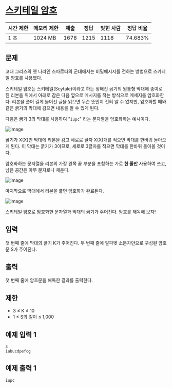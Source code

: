 # [스키테일 암호](https://www.acmicpc.net/problem/23080)

| 시간 제한 | 메모리 제한 | 제출 | 정답 | 맞힌 사람 | 정답 비율 |
| --- | --- | --- | --- | --- | --- |
| 1 초 | 1024 MB | 1678 | 1215 | 1118 | 74.683% |

## 문제

고대 그리스의 옛 나라인 스파르타의 군대에서는 비밀메시지를 전하는 방법으로 스키테일 암호를 사용했다.

스키테일 암호는 스키테일(Scytale)이라고 하는 정해진 굵기의 원통형 막대에 종이로 된 리본을 위에서 아래로 감은 다음 옆으로 메시지를 적는 방식으로 메세지를 암호화한다. 리본을 풀어 길게 늘어선 글을 읽으면 무슨 뜻인지 전혀 알 수 없지만, 암호화할 때와 같은 굵기의 막대에 감으면 내용을 알 수 있게 된다.

다음은 굵기 3의 막대를 사용하여 "`iupc`" 라는 문자열을 암호화하는 예시이다.

![image](https://upload.acmicpc.net/21dd22ef-83b1-4ad7-9fec-d645306ee12f/-/preview/)

굵기가 X\(X\)인 막대에 리본을 감고 세로로 글자 X\(X\)개를 적으면 막대를 한바퀴 돌아오게 된다. 이 막대는 굵기가 3이므로, 세로로 3글자를 적으면 막대를 한바퀴 돌아올 것이다.

암호화하는 문자열을 리본의 가장 왼쪽 끝 부분을 포함하는 가로 **한 줄만** 사용하여 쓰고, 남은 공간은 아무 문자로나 채운다.

![image](https://upload.acmicpc.net/b6ade534-0048-480f-95aa-d7ce528f2c1d/-/preview/)

마지막으로 막대에서 리본을 풀면 암호화가 완료된다.

![image](https://upload.acmicpc.net/000d5186-c0c5-4847-bde5-0ce9b055e2d6/-/preview/)

스키테일 암호로 암호화한 문자열과 막대의 굵기가 주어진다. 암호를 해독해 보자!

## 입력

첫 번째 줄에 막대의 굵기 K가 주어진다. 두 번째 줄에 알파벳 소문자만으로 구성된 암호문 S가 주어진다.

## 출력

첫 번째 줄에 암호문을 해독한 결과를 출력한다.

## 제한

- 3 ≤ K ≤ 10
- 1 ≤ S의 길이 ≤ 1,000

## 예제 입력 1

```
3
iabucdpefcg

```

## 예제 출력 1

```
iupc
```
